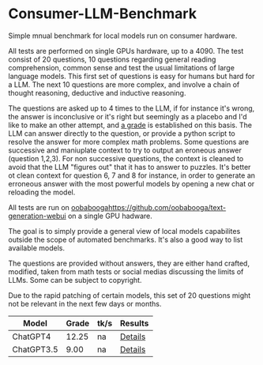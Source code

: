 # Consumer-LLM-Benchmark
Simple mnual benchmark for local models run on consumer hardware.

All tests are performed on single GPUs hardware, up to a 4090. The test consist of 20 questions, 10 questions regarding general reading comprehension, common sense and test the usual limitations of large language models. This first set of questions is easy for humans but hard for a LLM. The next 10 questions are more complex, and involve a chain of thought reasoning, deductive and inductive reasoning.

The questions are asked up to 4 times to the LLM, if for instance it's wrong, the answer is inconclusive or it's right but seemingly as a placebo and I'd like to make an other attempt, and [a grade](https://emrd95.github.io/Consumer-LLM-Benchmark/) is established on this basis. The LLM can answer directly to the question, or provide a python script to resolve the answer for more complex math problems. Some questions are successive and maniuplate context to try to output an eroneous answer (question 1,2,3). For non successive questions, the context is cleaned to avoid that the LLM "figures out" that it has to answer to puzzles. It's better ot clean context for question 6, 7 and 8 for instance, in order to generate an erroneous answer with the most powerful models by opening a new chat or reloading the model.

All tests are run on [oobabooga](https://github.com/oobabooga/text-generation-webui)https://github.com/oobabooga/text-generation-webui on a single GPU hadware.

The goal is to simply provide a general view of local models capabilites outside the scope of automated benchmarks. It's also a good way to list available models.

The questions are provided without answers, they are either hand crafted, modified, taken from math tests or social medias discussing the limits of LLMs. Some can be subject to copyright.

Due to the rapid patching of certain models, this set of 20 questions might not be relevant in the next few days or months.

| Model | Grade | tk/s | Results |
|----------|----------|----------|----------|
| ChatGPT4 | 12.25 | na | [Details](https://github.com/EMRD95/Consumer-LLM-Benchmark/blob/main/grades/ChatGPT4grades-11-26-2023.json) |
| ChatGPT3.5 | 9.00 | na | [Details](https://github.com/EMRD95/Consumer-LLM-Benchmark/blob/main/grades/ChatGPT3.5grades-11-26-2023.json) |

